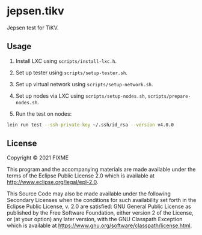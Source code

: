 # jepsen.tikv

Jepsen test for TiKV.

## Usage

1. Install LXC using `scripts/install-lxc.h`.

2. Set up tester using `scripts/setup-tester.sh`.

3. Set up virtual network using `scripts/setup-network.sh`.

4. Set up nodes via LXC using `scripts/setup-nodes.sh`, `scripts/prepare-nodes.sh`.

5. Run the test on nodes:
```bash
lein run test --ssh-private-key ~/.ssh/id_rsa --version v4.0.0
```

## License

Copyright © 2021 FIXME

This program and the accompanying materials are made available under the
terms of the Eclipse Public License 2.0 which is available at
http://www.eclipse.org/legal/epl-2.0.

This Source Code may also be made available under the following Secondary
Licenses when the conditions for such availability set forth in the Eclipse
Public License, v. 2.0 are satisfied: GNU General Public License as published by
the Free Software Foundation, either version 2 of the License, or (at your
option) any later version, with the GNU Classpath Exception which is available
at https://www.gnu.org/software/classpath/license.html.
